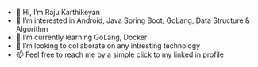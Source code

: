 - 👋 Hi, I’m Raju Karthikeyan
- 👀 I’m interested in Android, Java Spring Boot, GoLang, Data Structure & Algorithm
- 🌱 I’m currently learning GoLang, Docker
- 💞️ I’m looking to collaborate on any intresting technology
- 📫 Feel free to reach me by a simple [click](https://www.linkedin.com/in/karthikeyan-raju-52526266/) to my linked in profile 
<!---
KarthikUCH/KarthikUCH is a ✨ special ✨ repository because its `README.md` (this file) appears on your GitHub profile.
You can click the Preview link to take a look at your changes.
--->

